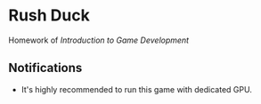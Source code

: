 # Rush Duck

Homework of *Introduction to Game Development*

## Notifications

* It's highly recommended to run this game with dedicated GPU.
